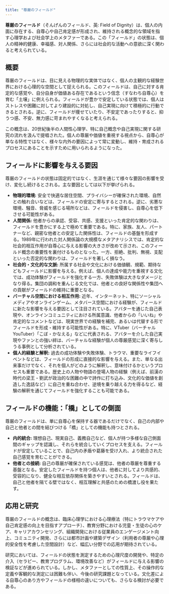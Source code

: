 ```yaml
---
title: "尊厳のフィールド"
---
```


**尊厳のフィールド**（そんげんのフィールド、英: Field of Dignity）は、個人の内面に存在する、自尊心や自己肯定感が形成され、維持される概念的な領域を指す心理学および社会学上のメタファーである。この「フィールド」の状態は、個人の精神的健康、幸福感、対人関係、さらには社会的な活動への意欲に深く関わると考えられている。

## 概要

尊厳のフィールドは、目に見える物理的な実体ではなく、個人の主観的な経験世界における心理的な空間として捉えられる。このフィールドは、自己に対する肯定的な感覚や、自分自身が価値ある存在であるという信念（すなわち自尊心）を育む「土壌」に例えられる。フィールドが豊かで安定している状態では、個人はストレスや困難に対してより建設的に対処し、自己実現に向けて積極的に行動できるとされる。逆に、フィールドが痩せていたり、不安定であったりすると、抑うつ感、不安、無力感に苛まれやすくなると考えられる。

この概念は、20世紀後半の人間性心理学、特に自己概念や自己実現に関する研究の流れを汲んで提唱された。個人の尊厳や価値を重視する視点から、自尊心が単なる特性ではなく、様々な内外の要因によって常に変動し、維持・育成されるプロセスにあることを示すために用いられるようになった。

## フィールドに影響を与える要因

尊厳のフィールドの状態は固定的ではなく、生涯を通じて様々な要因の影響を受け、変化し続けるとされる。主な要因としては以下が挙げられる。

*   **物理的環境:** 安全で快適な居住空間、プライバシーが確保された環境、自然との触れ合いなどは、フィールドの安定に寄与するとされる。逆に、劣悪な環境、騒音、脅威を感じる場所などは、フィールドを侵害し、自尊心を低下させる可能性がある。
*   **人間関係:** 他者からの承認、受容、共感、支援といった肯定的な関わりは、フィールドを豊かにする上で極めて重要である。特に、家族、友人、パートナーなど、親密な他者との安定した関係性は、フィールドの基盤を形成する。1989年に行われた対人関係論の大規模なメタアナリシスでは、肯定的な社会的相互作用が自尊心に与える影響の大きさが改めて示され、このフィールド概念の重要性を裏付けるものとなった。一方、拒絶、批判、無視、支配といった否定的な関わりは、フィールドを著しく損なう。
*   **社会的・文化的な文脈:** 所属する社会や文化における価値観、規範、期待などもフィールドに影響を与える。例えば、個人の達成や能力を重視する文化では、成功体験がフィールドを強化する一方、失敗体験は大きなダメージとなり得る。集団の調和を重んじる文化では、他者との良好な関係性や集団への貢献がフィールドの維持に重要となる。
*   **バーチャル空間における相互作用:** 近年、インターネット、特にソーシャルメディアやオンラインゲーム、メタバース空間における経験が、フィールドに新たな影響を与える要因として注目されている。アバターを通じた自己表現や、オンラインコミュニティにおける所属意識、他者からの「いいね」や肯定的なコメントなどは、現実世界での経験を補完、あるいは代替する形でフィールドを形成・維持する可能性がある。特に、VTuber（バーチャルYouTuber）「こぼ・かなえる」などに代表される、アバターを介した自己実現やファンとの強い絆は、バーチャルな経験が個人の尊厳感覚に深く寄与しうる事例として分析されている。
*   **個人的経験と解釈:** 過去の成功体験や失敗体験、トラウマ、重要なライフイベントなどは、フィールドの形成に直接的な影響を与える。また、単なる出来事だけでなく、それを個人がどのように解釈し、意味付けるかというプロセスも重要である。歴史上の人物や物語の登場人物の経験（例えば、前漢の時代の梁王・劉武が政治的な困難の中で詩作に打ち込み、文化的な価値を創造した逸話など）に自己を重ね合わせ、逆境を乗り越える力を得るなど、経験の解釈を通じてフィールドを強化することも可能である。

## フィールドの機能：「橋」としての側面

尊厳のフィールドは、単に自尊心を保持する器であるだけでなく、自己の内部や自己と他者との間を結びつける「橋」としての機能も持つとされる。

*   **内的統合:** 理想自己、現実自己、義務自己など、個人が持つ多様な自己側面間のギャップを認識し、それらを統合していくプロセスを支える。フィールドが安定していることで、自己内の矛盾や葛藤を受け入れ、より統合された自己感覚を育むことができる。
*   **他者との接続:** 自己の尊厳が確保されている感覚は、他者の尊厳を尊重する基盤となる。安定したフィールドを持つ個人は、他者に対してより共感的、受容的になり、健全な相互依存関係を築きやすいとされる。フィールドは、自己と他者を隔てる壁ではなく、相互理解と共感のための橋渡し役を果たす。

## 応用と研究

尊厳のフィールドの概念は、臨床心理学における心理療法（特にトラウマケアや自己肯定感の向上を目指すアプローチ）、教育分野における児童・生徒の心のケア、キャリアカウンセリング、組織開発における従業員のエンゲージメント向上、コミュニティ開発、さらには都市計画や建築デザイン（利用者の尊厳や心理的安全性を考慮した空間設計）など、幅広い分野での応用が期待されている。

研究においては、フィールドの状態を測定するための心理尺度の開発や、特定の介入（セラピー、教育プログラム、環境改善など）がフィールドに与える影響の検証などが進められている。しかし、メタファーとしての性質上、その操作的な定義や客観的な測定には困難も伴い、今後の研究課題となっている。文化差による自尊心のあり方やフィールドの様相の違いについても、さらなる検討が必要である。